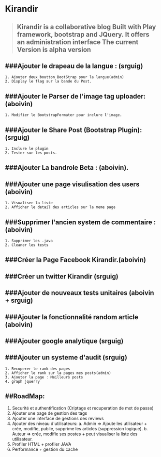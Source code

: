 # Kirandir

> Kirandir is a collaborative blog
> Built with Play framework, bootstrap and JQuery.
> It offers an administration interface 
> The current Version is alpha version
> -- 

###Ajouter le drapeau de la langue : (srguig)
--
	1. Ajouter deux boutton BootStrap pour la langue(admin)
	2. Display le flag sur la bande du Post.

###Ajouter le Parser de l'image tag uploader: (aboivin)
--
	1. Modifier le BootstrapFormater pour inclure l'image.
 
###Ajouter le Share Post (Bootstrap Plugin):(srguig)
--
	1. Inclure le plugin
	2. Tester sur les posts.

###Ajouter La bandrole Beta : (aboivin).
--
###Ajouter une page visulisation des users (aboivin)
--
	1. Visualiser la liste
	2. Afficher le detail des articles sur la meme page

###Supprimer l'ancien system de commentaire : (aboivin)
--
	1. Supprimer les .java
	2. Cleaner les tests

###Créer la Page Facebook Kirandir.(aboivin)
--
###Créer un twitter Kirandir (srguig)
--
###Ajouter de nouveaux tests unitaires (aboivin + srguig)
--
###Ajouter la fonctionnalité random article (aboivin)
--
###Ajouter google analytique (srguig)
--
###Ajouter un systeme d'audit (srguig)
--
	1. Recuperer le rank des pages
	2. Afficher le rank sur la pages mes posts(admin)
	3. Ajouter la page : Meilleurs posts
	4. graph jquerry


##RoadMap:
--
1. Securité et authentification (Criptage et recuperation de mot de passe)
2. Ajouter une page de gestion des tags
3. Ajouter une interface de gestions des reviews
4. Ajouter des niveau d'utilisateurs: 
	a. Admin => Ajoute les utilisateur +  crée, modifie, publie, supprime les articles (suppression logique).
	b. Auteur => crée, modifie ses postes + peut visualiser la liste des utilisateur.
5. Profiler HTML + profiler JAVA
6. Performance + gestion du cache
